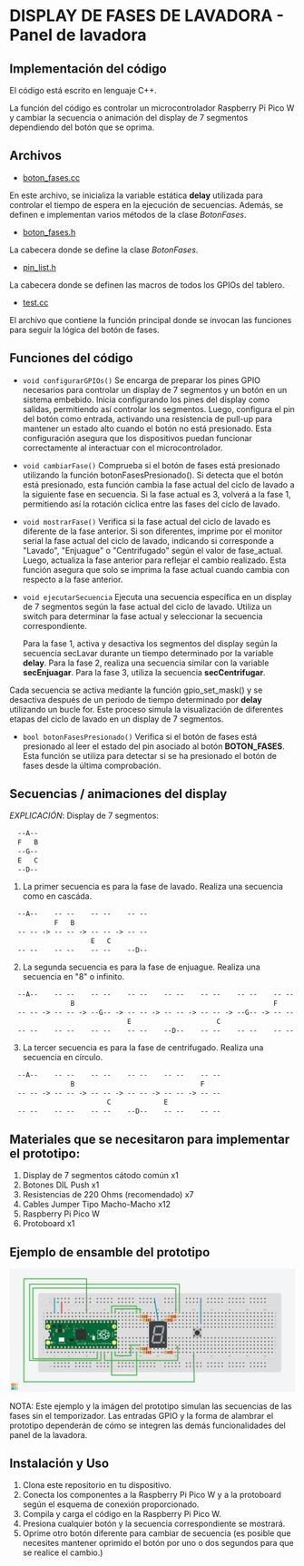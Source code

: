 # DISPLAY DE FASES DE LAVADORA - Panel de lavadora

## Implementación del código
El código está escrito en lenguaje C++.

La función del código es controlar un microcontrolador Raspberry Pi Pico W y cambiar la secuencia o animación del display de 7 segmentos dependiendo del botón que se oprima.

## Archivos
- [boton_fases.cc](boton_fases.cc)

En este archivo, se inicializa la variable estática **delay** utilizada para controlar el tiempo de espera en la ejecución de secuencias. Además, se definen e implementan varios métodos de la clase *BotonFases*.

- [boton_fases.h](boton_fases.h)

La cabecera donde se define la clase *BotonFases*.

- [pin_list.h](../include/pin_list.h)

La cabecera donde se definen las macros de todos los GPIOs del tablero.

- [test.cc](test.cc)

El archivo que contiene la función principal donde se invocan las funciones para seguir la lógica del botón de fases.

## Funciones del código
- `void configurarGPIOs()`
Se encarga de preparar los pines GPIO necesarios para controlar un display de 7 segmentos y un botón en un sistema embebido. Inicia configurando los pines del display como salidas, permitiendo así controlar los segmentos. Luego, configura el pin del botón como entrada, activando una resistencia de pull-up para mantener un estado alto cuando el botón no está presionado. Esta configuración asegura que los dispositivos puedan funcionar correctamente al interactuar con el microcontrolador.


- `void cambiarFase()`
Comprueba si el botón de fases está presionado utilizando la función botonFasesPresionado(). Si detecta que el botón está presionado, esta función cambia la fase actual del ciclo de lavado a la siguiente fase en secuencia. Si la fase actual es 3, volverá a la fase 1, permitiendo así la rotación cíclica entre las fases del ciclo de lavado.


- `void mostrarFase()`
Verifica si la fase actual del ciclo de lavado es diferente de la fase anterior. Si son diferentes, imprime por el monitor serial la fase actual del ciclo de lavado, indicando si corresponde a "Lavado", "Enjuague" o "Centrifugado" según el valor de fase_actual. Luego, actualiza la fase anterior para reflejar el cambio realizado. Esta función asegura que solo se imprima la fase actual cuando cambia con respecto a la fase anterior.


- `void ejecutarSecuencia`
Ejecuta una secuencia específica en un display de 7 segmentos según la fase actual del ciclo de lavado. Utiliza un switch para determinar la fase actual y seleccionar la secuencia correspondiente.

  Para la fase 1, activa y desactiva los segmentos del display según la secuencia secLavar durante un tiempo determinado por la variable **delay**.
  Para la fase 2, realiza una secuencia similar con la variable **secEnjuagar**.
  Para la fase 3, utiliza la secuencia **secCentrifugar**.

Cada secuencia se activa mediante la función gpio_set_mask() y se desactiva después de un periodo de tiempo determinado por **delay** utilizando un bucle for. Este proceso simula la visualización de diferentes etapas del ciclo de lavado en un display de 7 segmentos.


- `bool botonFasesPresionado()`
Verifica si el botón de fases está presionado al leer el estado del pin asociado al botón **BOTON_FASES**. Esta función se utiliza para detectar si se ha presionado el botón de fases desde la última comprobación.

## Secuencias / animaciones del display
*EXPLICACIÓN*:
Display de 7 segmentos:
```
  --A--
  F   B
  --G--
  E   C
  --D--
```

1. La primer secuencia es para la fase de lavado. Realiza una secuencia como en cascáda.
```
  --A--    -- --    -- --    -- --
           F   B
  -- -- -> -- -- -> -- -- -> -- --
                    E   C
  -- --    -- --    -- --    --D--
```
2. La segunda secuencia es para la fase de enjuague. Realiza una secuencia en "8" o infinito.
```
  --A--    -- --    -- --    -- --    -- --    -- --    -- --    -- --
               B                                                 F
  -- -- -> -- -- -> --G-- -> -- -- -> -- -- -> -- -- -> --G-- -> -- --
                             E                     C
  -- --    -- --    -- --    -- --    --D--    -- --    -- --    -- --
```
3. La tercer secuencia es para la fase de centrifugado. Realiza una secuencia en círculo.
```
  --A--    -- --    -- --    -- --    -- --    -- --
               B                               F
  -- -- -> -- -- -> -- -- -> -- -- -> -- -- -> -- --
                        C             E
  -- --    -- --    -- --    --D--    -- --    -- --
```

## Materiales que se necesitaron para implementar el prototipo:
1. Display de 7 segmentos cátodo común x1
2. Botones DIL Push x1
3. Resistencias de 220 Ohms (recomendado) x7
4. Cables Jumper Tipo Macho-Macho x12
5. Raspberry Pi Pico W
6. Protoboard x1

## Ejemplo de ensamble del prototipo

![imagen_prototipo](DisplayFasesPrototipo.png)

NOTA: Este ejemplo y la imágen del prototipo simulan las secuencias de las fases sin el temporizador. Las entradas GPIO y la forma de alambrar el prototipo dependerán de cómo se integren las demás funcionalidades del panel de la lavadora.

## Instalación y Uso

1. Clona este repositorio en tu dispositivo.
2. Conecta los componentes a la Raspberry Pi Pico W y a la protoboard según el esquema de conexión proporcionado.
3. Compila y carga el código en la Raspberry Pi Pico W.
4. Presiona cualquier botón y la secuencia correspondiente se mostrará.
5. Oprime otro botón diferente para cambiar de secuencia (es posible que necesites mantener oprimido el botón por uno o dos segundos para que se realice el cambio.)